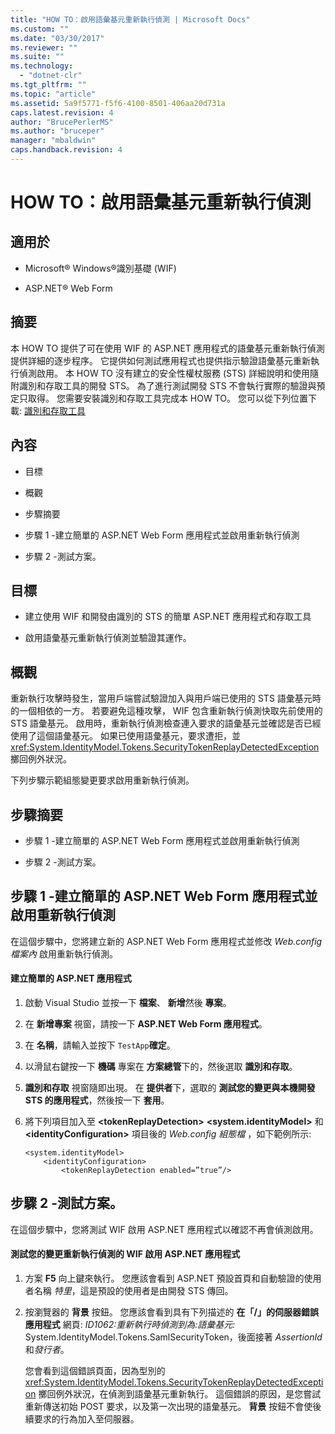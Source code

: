 ```yaml
---
title: "HOW TO：啟用語彙基元重新執行偵測 | Microsoft Docs"
ms.custom: ""
ms.date: "03/30/2017"
ms.reviewer: ""
ms.suite: ""
ms.technology: 
  - "dotnet-clr"
ms.tgt_pltfrm: ""
ms.topic: "article"
ms.assetid: 5a9f5771-f5f6-4100-8501-406aa20d731a
caps.latest.revision: 4
author: "BrucePerlerMS"
ms.author: "bruceper"
manager: "mbaldwin"
caps.handback.revision: 4
---
```

# HOW TO：啟用語彙基元重新執行偵測
## 適用於  
  
-   Microsoft® Windows®識別基礎 \(WIF\)  
  
-   ASP.NET® Web Form  
  
## 摘要  
 本 HOW TO 提供了可在使用 WIF 的 ASP.NET 應用程式的語彙基元重新執行偵測提供詳細的逐步程序。  它提供如何測試應用程式也提供指示驗證語彙基元重新執行偵測啟用。  本 HOW TO 沒有建立的安全性權杖服務 \(STS\) 詳細說明和使用隨附識別和存取工具的開發 STS。  為了進行測試開發 STS 不會執行實際的驗證與預定只取得。  您需要安裝識別和存取工具完成本 HOW TO。  您可以從下列位置下載: [識別和存取工具](http://go.microsoft.com/fwlink/?LinkID=245849)  
  
## 內容  
  
-   目標  
  
-   概觀  
  
-   步驟摘要  
  
-   步驟 1 \-建立簡單的 ASP.NET Web Form 應用程式並啟用重新執行偵測  
  
-   步驟 2 \-測試方案。  
  
## 目標  
  
-   建立使用 WIF 和開發由識別的 STS 的簡單 ASP.NET 應用程式和存取工具  
  
-   啟用語彙基元重新執行偵測並驗證其運作。  
  
## 概觀  
 重新執行攻擊時發生，當用戶端嘗試驗證加入與用戶端已使用的 STS 語彙基元時的一個相依的一方。  若要避免這種攻擊， WIF 包含重新執行偵測快取先前使用的 STS 語彙基元。  啟用時，重新執行偵測檢查連入要求的語彙基元並確認是否已經使用了這個語彙基元。  如果已使用語彙基元，要求遭拒，並 <xref:System.IdentityModel.Tokens.SecurityTokenReplayDetectedException> 擲回例外狀況。  
  
 下列步驟示範組態變更要求啟用重新執行偵測。  
  
## 步驟摘要  
  
-   步驟 1 \-建立簡單的 ASP.NET Web Form 應用程式並啟用重新執行偵測  
  
-   步驟 2 \-測試方案。  
  
## 步驟 1 \-建立簡單的 ASP.NET Web Form 應用程式並啟用重新執行偵測  
 在這個步驟中，您將建立新的 ASP.NET Web Form 應用程式並修改 *Web.config 檔案內* 啟用重新執行偵測。  
  
#### 建立簡單的 ASP.NET 應用程式  
  
1.  啟動 Visual Studio 並按一下 **檔案**、 **新增**然後 **專案**。  
  
2.  在 **新增專案** 視窗，請按一下 **ASP.NET Web Form 應用程式**。  
  
3.  在 **名稱**，請輸入並按下 `TestApp`**確定**。  
  
4.  以滑鼠右鍵按一下 **機碼** 專案在 **方案總管**下的，然後選取 **識別和存取**。  
  
5.  **識別和存取** 視窗隨即出現。  在 **提供者**下，選取的 **測試您的變更與本機開發 STS 的應用程式**，然後按一下 **套用**。  
  
6.  將下列項目加入至 **\<tokenReplayDetection\>** **\<system.identityModel\>** 和 **\<identityConfiguration\>** 項目後的 *Web.config 組態檔* ，如下範例所示:  
  
    ```  
    <system.identityModel>  
        <identityConfiguration>  
            <tokenReplayDetection enabled=”true”/>  
    ```  
  
## 步驟 2 \-測試方案。  
 在這個步驟中，您將測試 WIF 啟用 ASP.NET 應用程式以確認不再會偵測啟用。  
  
#### 測試您的變更重新執行偵測的 WIF 啟用 ASP.NET 應用程式  
  
1.  方案 **F5** 向上鍵來執行。  您應該會看到 ASP.NET 預設首頁和自動驗證的使用者名稱 *特里*，這是預設的使用者是由開發 STS 傳回。  
  
2.  按瀏覽器的 **背景** 按鈕。  您應該會看到具有下列描述的 **在「\/」的伺服器錯誤應用程式** 網頁: *ID1062:重新執行時偵測到為:語彙基元:* System.IdentityModel.Tokens.SamlSecurityToken，後面接著 *AssertionId*和*發行者*。  
  
     您會看到這個錯誤頁面，因為型別的 <xref:System.IdentityModel.Tokens.SecurityTokenReplayDetectedException> 擲回例外狀況，在偵測到語彙基元重新執行。  這個錯誤的原因，是您嘗試重新傳送初始 POST 要求，以及第一次出現的語彙基元。  **背景** 按鈕不會使後續要求的行為加入至伺服器。